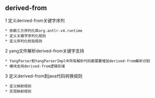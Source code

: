 ## derived-from

1 定义derived-from关键字序列

    * 依赖三方序列化库org.antlr.v4.runtime
    * 定义关键字序列化规则
    * 定义序列化校验规则

2 yang文件解析derived-from关键字支持

    * YangParser和YangParserImpl中所有解析代码都需要增加derived-from解析识别
    * 模块支持derived-from逻辑存储

3 定义derived-from到java代码转换规则

    * 定义映射规则
    * 实现映射规则